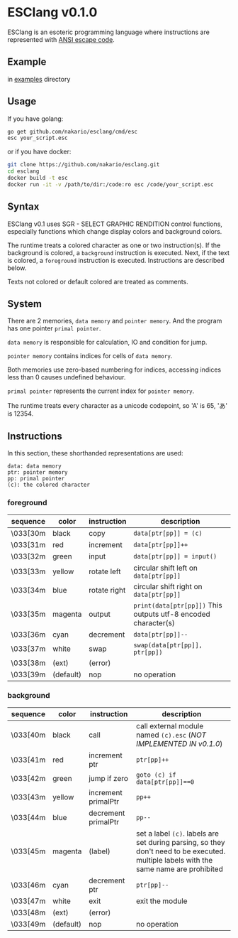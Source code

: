 # ESClang v0.1.0

ESClang is an esoteric programming language where instructions are represented with [ANSI escape code](https://en.wikipedia.org/wiki/ANSI_escape_code).

## Example

in [examples](/examples) directory

## Usage

If you have golang:
```sh
go get github.com/nakario/esclang/cmd/esc
esc your_script.esc
```

or if you have docker:
```sh
git clone https://github.com/nakario/esclang.git
cd esclang
docker build -t esc
docker run -it -v /path/to/dir:/code:ro esc /code/your_script.esc
```

## Syntax

ESClang v0.1 uses SGR - SELECT GRAPHIC RENDITION control functions, especially functions which change display colors and background colors.

The runtime treats a colored character as one or two instruction(s). If the background is colored, a `background` instruction is executed. Next, if the text is colored, a `foreground` instruction is executed. Instructions are described below.

Texts not colored or default colored are treated as comments.

## System

There are 2 memories, `data memory` and `pointer memory`. And the program has one pointer `primal pointer`.

`data memory` is responsible for calculation, IO and condition for jump.

`pointer memory` contains indices for cells of `data memory`.

Both memories use zero-based numbering for indices, accessing indices less than 0 causes undefined behaviour.

`primal pointer` represents the current index for `pointer memory`.

The runtime treats every character as a unicode codepoint, so 'A' is 65, 'あ' is 12354.

## Instructions

In this section, these shorthanded representations are used:
```
data: data memory
ptr: pointer memory
pp: primal pointer
(c): the colored character
```

### foreground

| sequence | color     | instruction  | description |
| -------- | --------- | ------------ | ----------- |
| \033[30m | black     | copy         | `data[ptr[pp]] = (c)` |
| \033[31m | red       | increment    | `data[ptr[pp]]++` |
| \033[32m | green     | input        | `data[ptr[pp]] = input()` |
| \033[33m | yellow    | rotate left  | circular shift left on `data[ptr[pp]]` |
| \033[34m | blue      | rotate right | circular shift right on `data[ptr[pp]]` |
| \033[35m | magenta   | output       | `print(data[ptr[pp]])` This outputs utf-8 encoded character(s) |
| \033[36m | cyan      | decrement    | `data[ptr[pp]]--` |
| \033[37m | white     | swap         | `swap(data[ptr[pp]], ptr[pp])` |
| \033[38m | (ext)     | (error)      |  |
| \033[39m | (default) | nop          | no operation |

### background

| sequence | color     | instruction         | description |
| -------- | --------- | ------------------- | ----------- |
| \033[40m | black     | call                | call external module named `(c).esc` (*NOT IMPLEMENTED IN v0.1.0*) |
| \033[41m | red       | increment ptr       | `ptr[pp]++` |
| \033[42m | green     | jump if zero        | `goto (c) if data[ptr[pp]]==0` |
| \033[43m | yellow    | increment primalPtr | `pp++` |
| \033[44m | blue      | decrement primalPtr | `pp--` |
| \033[45m | magenta   | (label)             | set a label `(c)`. labels are set during parsing, so they don't need to be executed. multiple labels with the same name are prohibited |
| \033[46m | cyan      | decrement ptr       | `ptr[pp]--` |
| \033[47m | white     | exit                | exit the module |
| \033[48m | (ext)     | (error)             |  |
| \033[49m | (default) | nop                 | no operation |
